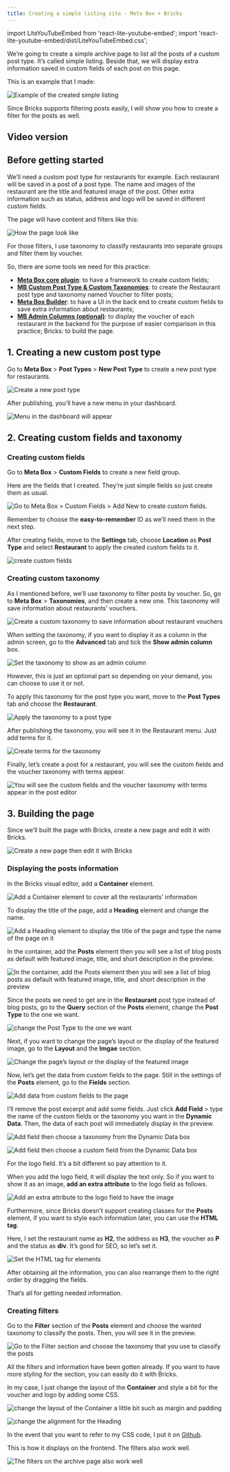 ```yaml
---
title: Creating a simple listing site - Meta Box + Bricks
---
```

import LiteYouTubeEmbed from 'react-lite-youtube-embed';
import 'react-lite-youtube-embed/dist/LiteYouTubeEmbed.css';

We’re going to create a simple archive page to list all the posts of a custom post type. It’s called simple listing. Beside that, we will display extra information saved in custom fields of each post on this page.

This is an example that I made:

![Example of the created simple listing](https://i.imgur.com/5djnIAR.png)

Since Bricks supports filtering posts easily, I will show you how to create a filter for the posts as well.

## Video version

<LiteYouTubeEmbed id='bIq1k7-0QMo' />

## Before getting started

We’ll need a custom post type for restaurants for example. Each restaurant will be saved in a post of a post type. The name and images of the restaurant are the title and featured image of the post. Other extra information such as status, address and logo will be saved in different custom fields.

The page will have content and filters like this:

![How the page look like](https://i.imgur.com/da4gbL0.png)

For those filters, I use taxonomy to classify restaurants into separate groups and filter them by voucher.

So, there are some tools we need for this practice:

* **[Meta Box core plugin](https://docs.metabox.io/installation/)**: to have a framework to create custom fields;
* **[MB Custom Post Type & Custom Taxonomies](https://metabox.io/plugins/custom-post-type/)**: to create the Restaurant post type and taxonomy named Voucher to filter posts;
* **[Meta Box Builder](https://metabox.io/plugins/meta-box-builder/)**: to have a UI in the back end to create custom fields to save extra information about restaurants;
* **[MB Admin Columns (optional)](https://metabox.io/plugins/mb-admin-columns/)**: to display the voucher of each restaurant in the backend for the purpose of easier comparison in this practice;
Bricks: to build the page.

## 1. Creating a new custom post type

Go to **Meta Box** > **Post Types** > **New Post Type** to create a new post type for restaurants.

![Create a new post type](https://i.imgur.com/bgC0Qnw.png)

After publishing, you’ll have a new menu in your dashboard.

![Menu in the dashboard will appear](https://i.imgur.com/brKXI7u.png)

## 2. Creating custom fields and taxonomy

### Creating custom fields

Go to **Meta Box** > **Custom Fields** to create a new field group.

Here are the fields that I created. They’re just simple fields so just create them as usual.

![Go to Meta Box > Custom Fields > Add New to create custom fields.](https://i.imgur.com/aO8C8yI.png)

Remember to choose the **easy-to-remember** ID as we’ll need them in the next step.

After creating fields, move to the **Settings** tab, choose **Location** as **Post Type** and select **Restaurant** to apply the created custom fields to it.

![create custom fields](https://i.imgur.com/kQeTNqD.png)

### Creating custom taxonomy

As I mentioned before, we’ll use taxonomy to filter posts by voucher. So, go to **Meta Box** > **Taxonomies**, and then create a new one. This taxonomy will save information about restaurants’ vouchers.

![Create a custom taxonomy to save information about restaurant vouchers](https://i.imgur.com/prhx0w7.png)

When setting the taxonomy, if you want to display it as a column in the admin screen, go to the **Advanced** tab and tick the **Show admin column** box.

![Set the taxonomy to show as an admin column](https://i.imgur.com/YBAYvYp.png)

However, this is just an optional part so depending on your demand, you can choose to use it or not.

To apply this taxonomy for the post type you want, move to the **Post Types** tab and choose the **Restaurant**.

![Apply the taxonomy to a post type](https://i.imgur.com/M4mjX8Y.png)

After publishing the taxonomy, you will see it in the Restaurant menu. Just add terms for it.

![Create terms for the taxonomy](https://i.imgur.com/kg9jxoM.png)

Finally, let’s create a post for a restaurant, you will see the custom fields and the voucher taxonomy with terms appear.

![You will see the custom fields and the voucher taxonomy with terms appear in the post editor](https://i.imgur.com/ApHXazu.png)

## 3. Building the page

Since we’ll built the page with Bricks, create a new page and edit it with Bricks.

![Create a new page then edit it with Bricks](https://i.imgur.com/k7x4Vbs.png)

### Displaying the posts information

In the Bricks visual editor, add a **Container** element.

![Add a Container element to cover all the restaurants’ information](https://i.imgur.com/yB5g3EZ.png)

To display the title of the page, add a **Heading** element and change the name.

![Add a Heading element to display the title of the page and type the name of the page on it](https://i.imgur.com/1jDLbae.png)

In the container, add the **Posts** element then you will see a list of blog posts as default with featured image, title, and short description in the preview.

![In the container, add the Posts element then you will see a list of blog posts as default with featured image, title, and short description in the preview](https://i.imgur.com/PfbBkzB.png)

Since the posts we need to get are in the **Restaurant** post type instead of blog posts, go to the **Query** section of the **Posts** element, change the **Post Type** to the one we want.

![change the Post Type to the one we want](https://i.imgur.com/pvZ9Zmi.png)

Next, if you want to change the page’s layout or the display of the featured image, go to the **Layout** and the **Imgae** section.

![Change the page’s layout or the display of the featured image](https://i.imgur.com/NokwIHO.png)

Now, let’s get the data from custom fields to the page. Still in the settings of the **Posts** element, go to the **Fields** section.

![Add data from custom fields to the page](https://i.imgur.com/Lg0Zfdy.png)

I’ll remove the post excerpt and add some fields. Just click **Add Field** > type the name of the custom fields or the taxonomy you want in the **Dynamic Data**. Then, the data of each post will immediately display in the preview.

![Add field then choose a taxonomy from the Dynamic Data box](https://i.imgur.com/xu4e1iK.gif)

![Add field then choose a custom field from the Dynamic Data box](https://i.imgur.com/18b4jUh.gif)

For the logo field. It’s a bit different so pay attention to it.

When you add the logo field, it will display the text only. So if you want to show it as an image, **add an extra attribute** to the logo field as follows.

![Add an extra attribute to the logo field to have the image](https://i.imgur.com/KLRtNPs.gif)

Furthermore, since Bricks doesn’t support creating classes for the **Posts** element, if you want to style each information later, you can use the **HTML tag**.

Here, I set the restaurant name as **H2**, the address as **H3**, the voucher as **P** and the status as **div**. It’s good for SEO, so let’s set it.

![Set the HTML tag for elements](https://i.imgur.com/oS7wH3G.png)

After obtaining all the information, you can also rearrange them to the right order by dragging the fields.

That’s all for getting needed information.

### Creating filters

Go to the **Filter** section of the **Posts** element and choose the wanted taxonomy to classify the posts. Then, you will see it in the preview.

![Go to the Filter section and choose the taxonomy that you use to classify the posts](https://i.imgur.com/TEJSeK9.png)

All the filters and information have been gotten already. If you want to have more styling for the section, you can easily do it with Bricks.

In my case, I just change the layout of the **Container** and style a bit for the voucher and logo by adding some CSS.

![change the layout of the Container a little bit such as margin and padding](https://i.imgur.com/QrR2T2Y.png)

![change the alignment for the Heading](https://i.imgur.com/IXuUy0q.png)

In the event that you want to refer to my CSS code, I put it on [Github](https://github.com/wpmetabox/tutorials/blob/master/create-a-simple-listing-with-Bricks/custom.css).

This is how it displays on the frontend. The filters also work well.

![The filters on the archive page also work well](https://i.imgur.com/H0T7qcV.gif)

